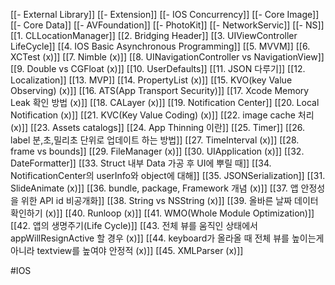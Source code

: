 [[- External Library]]
[[- Extension]]
[[- IOS Concurrency]]
[[- Core Image]]
[[- Core Data]]
[[- AVFoundation]]
[[- PhotoKit]]
[[- NetworkServic]]
[[- NS]]
[[1. CLLocationManager]]
[[2. Bridging Header]]
[[3. UIViewController LifeCycle]]
[[4. IOS Basic Asynchronous Programming]]
[[5. MVVM]]
[[6. XCTest (x)]]
[[7. Nimble (x)]]
[[8. UINavigationController vs NavigationView]]
[[9. Double vs CGFloat (x)]]
[[10. UserDefaults]]
[[11. JSON 다루기]]
[[12. Localization]]
[[13. MVP]]
[[14. PropertyList (x)]]
[[15. KVO(key Value Observing) (x)]]
[[16. ATS(App Transport Security)]]
[[17. Xcode Memory Leak 확인 방법 (x)]]
[[18. CALayer (x)]]
[[19. Notification Center]]
[[20. Local Notification (x)]]
[[21. KVC(Key Value Coding) (x)]]
[[22. image cache 처리 (x)]]
[[23. Assets catalogs]]
[[24. App Thinning 이란]]
[[25. Timer]]
[[26. label  분,초,밀리초 단위로 업데이트 하는 방법]]
[[27. TimeInterval (x)]]
[[28. frame vs bounds]]
[[29. FileManager (x)]]
[[30. UIApplication (x)]]
[[32. DateFormatter]]
[[33. Struct 내부 Data 가공 후 UI에 뿌릴 때]]
[[34. NotificationCenter의 userInfo와 object에 대해]]
[[35. JSONSerialization]]
[[31. SlideAnimate (x)]]
[[36. bundle, package, Framework 개념 (x)]]
[[37. 앱 안정성을 위한 API id 비공개화]]
[[38. String vs NSString (x)]]
[[39. 올바른 날짜 데이터 확인하기 (x)]]
[[40. Runloop (x)]]
[[41. WMO(Whole Module Optimization)]]
[[42. 앱의 생명주기(Life Cycle)]]
[[43. 전체 뷰를 움직인 상태에서 appWillResignActive 할 경우 (x)]]
[[44. keyboard가 올라올 때 전체 뷰를 높이는게 아니라 textview를 높여야 안정적 (x)]]
[[45. XMLParser (x)]]

#IOS 